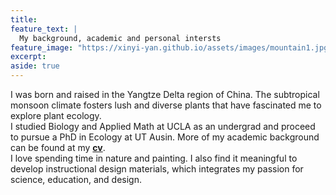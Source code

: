 ```yaml
---
title: 
feature_text: |
  My background, academic and personal intersts
feature_image: "https://xinyi-yan.github.io/assets/images/mountain1.jpg"
excerpt: 
aside: true
---
```

I was born and raised in the Yangtze Delta region of China. The subtropical monsoon climate fosters lush and diverse plants that have fascinated me to explore plant ecology. <br>
I studied Biology and Applied Math at UCLA as an undergrad and proceed to pursue a PhD in Ecology at UT Ausin. More of my academic background can be found at my **[cv](assets/Xinyi_Yan_cv-Aug20.pdf)**. <br>
I love spending time in nature and painting. I also find it meaningful to develop instructional design materials, which integrates my passion for science, education, and design.
